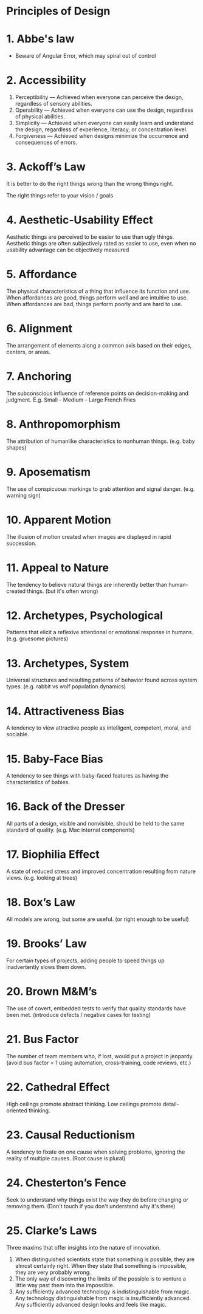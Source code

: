 # Principles of Design

# 1. Abbe's law

- Beware of Angular Error, which may spiral out of control

# 2. Accessibility

1. Perceptibility — Achieved when everyone can perceive the design, regardless of sensory abilities.
2. Operability — Achieved when everyone can use the design, regardless of physical abilities.
3. Simplicity — Achieved when everyone can easily learn and understand the design, regardless of experience, literacy, or concentration level.
4. Forgiveness — Achieved when designs minimize the occurrence and consequences of errors.

# 3. Ackoff’s Law

It is better to do the right things wrong than the wrong things right.

The right things refer to your vision / goals

# 4. Aesthetic-Usability Effect

Aesthetic things are perceived to be easier to use than ugly things.
Aesthetic things are often subjectively rated as easier to use, even when no usability advantage can be objectively measured

# 5. Affordance

The physical characteristics of a thing that influence its function and use.
When affordances are good, things perform well and are intuitive to use. When affordances are bad, things perform poorly and are hard to use.

# 6. Alignment

The arrangement of elements along a common axis based on their edges, centers, or areas.

# 7. Anchoring

The subconscious influence of reference points on decision-making and judgment.
E.g. Small - Medium - Large French Fries

# 8. Anthropomorphism

The attribution of humanlike characteristics to nonhuman things. (e.g. baby shapes)

# 9. Aposematism

The use of conspicuous markings to grab attention and signal danger. (e.g. warning sign)

# 10. Apparent Motion

The illusion of motion created when images are displayed in rapid succession.

# 11. Appeal to Nature

The tendency to believe natural things are inherently better than human-created things. (but it's often wrong)

# 12. Archetypes, Psychological

Patterns that elicit a reflexive attentional or emotional response in humans. (e.g. gruesome pictures)

# 13. Archetypes, System

Universal structures and resulting patterns of behavior found across system types. (e.g. rabbit vs wolf population dynamics)

# 14. Attractiveness Bias

A tendency to view attractive people as intelligent, competent, moral, and sociable.

# 15. Baby-Face Bias

A tendency to see things with baby-faced features as having the characteristics of babies.

# 16. Back of the Dresser

All parts of a design, visible and nonvisible, should be held to the same standard of quality. (e.g. Mac internal components)

# 17. Biophilia Effect

A state of reduced stress and improved concentration resulting from nature views. (e.g. looking at trees)

# 18. Box’s Law

All models are wrong, but some are useful. (or right enough to be useful)

# 19. Brooks’ Law

For certain types of projects, adding people to speed things up inadvertently slows them down.

# 20. Brown M&M’s

The use of covert, embedded tests to verify that quality standards have been met. (introduce defects / negative cases for testing)

# 21. Bus Factor

The number of team members who, if lost, would put a project in jeopardy. (avoid bus factor = 1 using automation, cross-training, code reviews, etc.)

# 22. Cathedral Effect

High ceilings promote abstract thinking. Low ceilings promote detail-oriented thinking.

# 23. Causal Reductionism

A tendency to fixate on one cause when solving problems, ignoring the reality of multiple causes. (Root cause is plural)

# 24. Chesterton’s Fence

Seek to understand why things exist the way they do before changing or removing them. (Don't touch if you don't understand why it's there)

# 25. Clarke’s Laws

Three maxims that offer insights into the nature of innovation.

1. When distinguished scientists state that something is possible, they are almost certainly right. When they state that something is impossible, they are very probably wrong.
2. The only way of discovering the limits of the possible is to venture a little way past them into the impossible.
3. Any sufficiently advanced technology is indistinguishable from magic. Any technology distinguishable from magic is insufficiently advanced. Any sufficiently advanced design looks and feels like magic.
